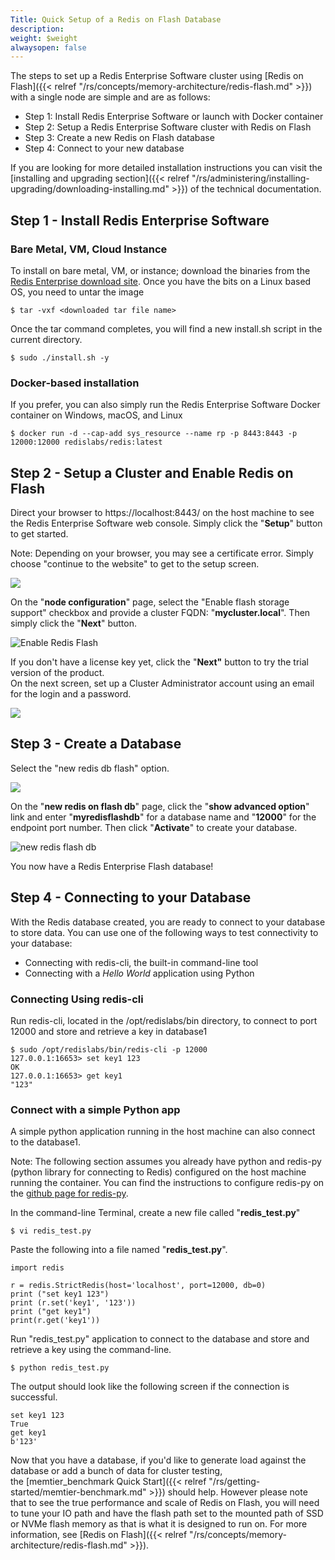 ```yaml
---
Title: Quick Setup of a Redis on Flash Database
description: 
weight: $weight
alwaysopen: false
---
```

The steps to set up a Redis Enterprise Software cluster using [Redis on
Flash]({{< relref "/rs/concepts/memory-architecture/redis-flash.md" >}})
with a single node are simple and are as follows:

- Step 1: Install Redis Enterprise Software or launch with Docker
    container
- Step 2: Setup a Redis Enterprise Software cluster with Redis on
    Flash
- Step 3: Create a new Redis on Flash database
- Step 4: Connect to your new database

If you are looking for more detailed installation instructions you can
visit the [installing and upgrading
section]({{< relref "/rs/administering/installing-upgrading/downloading-installing.md" >}})
of the technical documentation.

## Step 1 - Install Redis Enterprise Software

### Bare Metal, VM, Cloud Instance

To install on bare metal, VM, or instance; download the binaries from
the [Redis Enterprise download
site](https://app.redislabs.com/#/sign-up/software?direct=true). Once
you have the bits on a Linux based OS, you need to untar the image

```src
$ tar -vxf <downloaded tar file name>
```

Once the tar command completes, you will find a new install.sh script in
the current directory.

```src
$ sudo ./install.sh -y
```

### Docker-based installation

If you prefer, you can also simply run the Redis Enterprise Software
Docker container on Windows, macOS, and Linux

```src
$ docker run -d --cap-add sys_resource --name rp -p 8443:8443 -p 12000:12000 redislabs/redis:latest
```

## Step 2 - Setup a Cluster and Enable Redis on Flash

Direct your browser to https://localhost:8443/ on the host machine to
see the Redis Enterprise Software web console. Simply click the
"**Setup**" button to get started.

Note: Depending on your browser, you may see a certificate error. Simply
choose "continue to the website" to get to the setup screen.

![](/images/rs/setup_linux.png?width=600&height=287)

On the "**node configuration**" page, select the "Enable flash storage
support" checkbox and provide a cluster FQDN: "**mycluster.local**".
Then simply click the "**Next**" button.

![Enable Redis
Flash](/images/rs/enable_redis_flash.png?width=800&height=663)

If you don't have a license key yet, click the "**Next"** button to try
the trial version of the product.\
On the next screen, set up a Cluster Administrator account using an
email for the login and a password.

![](/images/rs/RP-SetupScreen4.jpeg?width=600&height=377)

## Step 3 - Create a Database

Select the "new redis db flash" option.

![](/images/rs/redis-on-flash.png?width=391&height=400)

On the "**new redis on flash db**" page, click the "**show advanced
option**" link and enter "**myredisflashdb**" for a database name and
"**12000**" for the endpoint port number. Then click "**Activate**" to
create your database.

![new redis flash
db](/images/rs/newredisflashdb.png?width=700&height=714)

You now have a Redis Enterprise Flash database!

## Step 4 - Connecting to your Database

With the Redis database created, you are ready to connect to your
database to store data. You can use one of the following ways to test
connectivity to your database:

- Connecting with redis-cli, the built-in command-line tool
- Connecting with a _Hello World_ application using Python

### Connecting Using redis-cli

Run redis-cli, located in the /opt/redislabs/bin directory, to connect
to port 12000 and store and retrieve a key in database1

```src
$ sudo /opt/redislabs/bin/redis-cli -p 12000
127.0.0.1:16653> set key1 123
OK
127.0.0.1:16653> get key1
"123"
```

### Connect with a simple Python app

A simple python application running in the host machine can also connect
to the database1.

Note: The following section assumes you already have python and redis-py
(python library for connecting to Redis) configured on the host machine
running the container. You can find the instructions to configure
redis-py on the [github page for
redis-py](https://github.com/andymccurdy/redis-py).

In the command-line Terminal, create a new file called
"**redis\_test.py**"

```src
$ vi redis_test.py
```

Paste the following into a file named "**redis\_test.py**".

```src
import redis

r = redis.StrictRedis(host='localhost', port=12000, db=0)
print ("set key1 123")
print (r.set('key1', '123'))
print ("get key1")
print(r.get('key1'))
```

Run "redis\_test.py" application to connect to the database and store
and retrieve a key using the command-line.

```src
$ python redis_test.py
```

The output should look like the following screen if the connection is
successful.

```src
set key1 123
True
get key1
b'123'
```

Now that you have a database, if you'd like to generate load against the
database or add a bunch of data for cluster testing,
the [memtier\_benchmark Quick
Start]({{< relref "/rs/getting-started/memtier-benchmark.md" >}}) should
help. However please note that to see the true performance and scale of
Redis on Flash, you will need to tune your IO path and have the flash
path set to the mounted path of SSD or NVMe flash memory as that is what
it is designed to run on. For more information, see [Redis on
Flash]({{< relref "/rs/concepts/memory-architecture/redis-flash.md" >}}).
